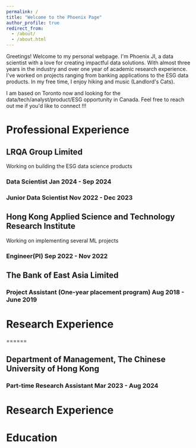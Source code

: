 ```yaml
---
permalink: /
title: "Welcome to the Phoenix Page"
author_profile: true
redirect_from: 
  - /about/
  - /about.html
---
```


Greetings! Welcome to my personal webpage. I'm Phoenix JI, a data scientist with a love for creating impactful data solutions. With almost three years in the industry and over one year of academic research experience. I've worked on projects ranging from banking applications to the ESG data products. In my free time, I enjoy hiking and music (Landlord's Cats). 

I am based on Toronto now and looking for the data/tech/analyst/product/ESG opportunity in Canada. Feel free to reach out me if you'd like to connect !!!


# Professional Experience

## LRQA Group Limited

Working on building the ESG data science products

### Data Scientist               Jan 2024 - Sep 2024
### Junior Data Scientist        Nov 2022 - Dec 2023

## Hong Kong Applied Science and Technology Research Institute

Working on implementing several ML projects

### Engineer(PI)                 Sep 2022 - Nov 2022

## The Bank of East Asia Limited
### Project Assistant (One-year placement program)        Aug 2018 - June 2019


# Research Experience
======

## Department of Management, The Chinese University of Hong Kong

### Part-time Research Assistant Mar 2023 - Aug 2024


Research Experience
======


Education
======
